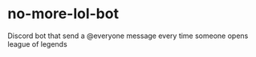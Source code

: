 # no-more-lol-bot
Discord bot that send a @everyone message every time someone opens league of legends 

